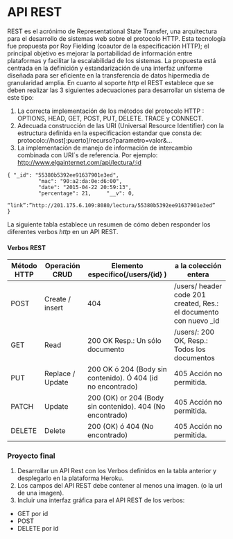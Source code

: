 # API REST


REST es el acrónimo de Representational State Transfer, una arquitectura para el desarrollo de sistemas web sobre el protocolo HTTP. Esta tecnología fue propuesta por Roy Fielding (coautor de la especificación HTTP); el principal objetivo  es mejorar la portabilidad de información entre plataformas y facilitar la escalabilidad de los sistemas. La propuesta está centrada en la definición y estandarización de una interfaz uniforme diseñada para ser eficiente en la transferencia de datos hipermedia de granularidad amplia.
En cuanto al soporte *http* el REST establece que se deben realizar las 3 siguientes adecuaciones para desarrollar un sistema de este tipo:
1.	La correcta implementación de los métodos del protocolo HTTP  : OPTIONS, HEAD, GET, POST, PUT, DELETE. TRACE y CONNECT.
2.	Adecuada construcción de las URI (Universal Resource Identifier) con la estructura definida en la especificacion estandar que consta de:
protocolo://host[:puerto]/recurso?parametro=valor&…
3.	La implementación de manejo de información de intercambio combinada con URI´s de referencia. Por ejemplo:
http://www.elgainternet.com/api/lectura/:id

```
{ "_id": "55380b5392ee91637901e3ed",
          "mac": "90:a2:da:0e:d6:00",
          "date": "2015-04-22 20:59:13",
          "percentage": 21,     "__v": 0,
	   “link”:”http://201.175.6.109:8080/lectura/55380b5392ee91637901e3ed”
}
```


La siguiente tabla establece un resumen de cómo deben responder los diferentes verbos *http* en un API REST.

#### Verbos REST

Método HTTP | Operación CRUD | Elemento específico(/users/{id} ) | a la colección entera
----------- | -------------- | ------------------- | --------------
POST | Create / insert |  404 |  /users/ header code 201 created, Res.: el documento con nuevo _id
GET | Read  |  200 OK Resp.: Un sólo documento |  /users/: 200 OK, Resp.: Todos los documentos
PUT | Replace / Update |  200 OK ó 204 (Body sin contenido). Ó 404 (id no encontrado) | 405 Acción no permitida.
PATCH | Update |  200 (OK) or 204 (Body sin contenido). 404 (No encontrado) |  405 Acción no permitida.
DELETE | Delete |  200 (OK) ó 404 (No encontrado) |  405 Acción no permitida.

### Proyecto final
1. Desarrollar un API Rest con los Verbos definidos en la tabla anterior y desplegarlo en la plataforma Heroku.
2. Los campos del API REST debe contener al  menos una imagen. (o la url de una imagen).
3. Incluir una interfaz gráfica para el API REST de los verbos:
  - GET por id
  - POST
  - DELETE por id
